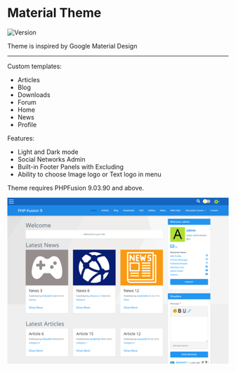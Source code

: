 # Material Theme

![Version](https://img.shields.io/badge/Version-1.0.2-blue.svg)

Theme is inspired by Google Material Design

---

Custom templates:
- Articles
- Blog
- Downloads
- Forum
- Home
- News
- Profile

Features:
- Light and Dark mode
- Social Networks Admin
- Built-in Footer Panels with Excluding
- Ability to choose Image logo or Text logo in menu

Theme requires PHPFusion 9.03.90 and above.

![Preview](screenshot.png)
